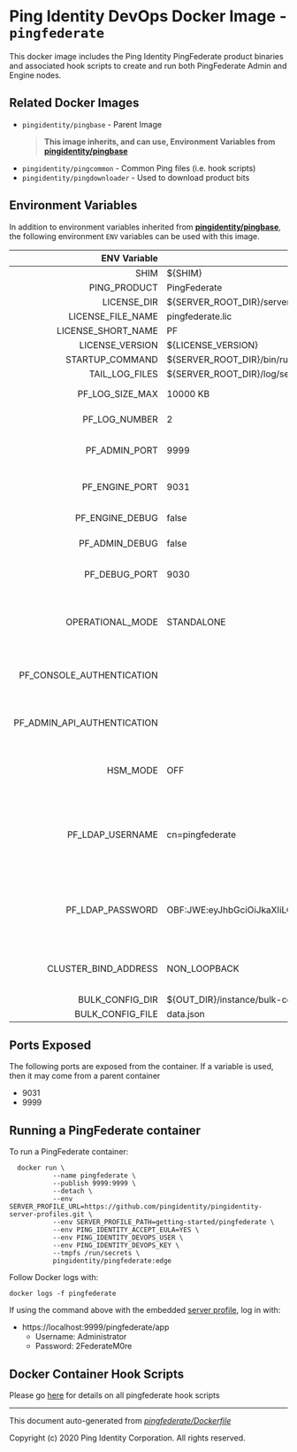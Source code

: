 
# Ping Identity DevOps Docker Image - `pingfederate`

This docker image includes the Ping Identity PingFederate product binaries
and associated hook scripts to create and run both PingFederate Admin and
Engine nodes.

## Related Docker Images
- `pingidentity/pingbase` - Parent Image
	>**This image inherits, and can use, Environment Variables from [pingidentity/pingbase](https://devops.pingidentity.com/docker-images/pingbase/)**
- `pingidentity/pingcommon` - Common Ping files (i.e. hook scripts)
- `pingidentity/pingdownloader` - Used to download product bits

## Environment Variables
In addition to environment variables inherited from **[pingidentity/pingbase](https://devops.pingidentity.com/docker-images/pingbase/)**,
the following environment `ENV` variables can be used with 
this image. 

| ENV Variable  | Default     | Description
| ------------: | ----------- | ---------------------------------
| SHIM  | ${SHIM}  | 
| PING_PRODUCT  | PingFederate  | 
| LICENSE_DIR  | ${SERVER_ROOT_DIR}/server/default/conf  | 
| LICENSE_FILE_NAME  | pingfederate.lic  | 
| LICENSE_SHORT_NAME  | PF  | 
| LICENSE_VERSION  | ${LICENSE_VERSION}  | 
| STARTUP_COMMAND  | ${SERVER_ROOT_DIR}/bin/run.sh  | 
| TAIL_LOG_FILES  | ${SERVER_ROOT_DIR}/log/server.log  | 
| PF_LOG_SIZE_MAX  | 10000 KB  | Defines the log file size max for ALL appenders 
| PF_LOG_NUMBER  | 2  | Defines the maximum of log files to retain upon rotation 
| PF_ADMIN_PORT  | 9999  | Defines the port on which the PingFederate administrative console and API runs. 
| PF_ENGINE_PORT  | 9031  | Defines the port on which PingFederate listens for encrypted HTTPS (SSL/TLS) traffic. 
| PF_ENGINE_DEBUG  | false  | Flag to turn on PingFederate Engine debugging Used in run.sh 
| PF_ADMIN_DEBUG  | false  | Flag to turn on PingFederate Admin debugging Used in run.sh 
| PF_DEBUG_PORT  | 9030  | Defines the port on which PingFederate opens up a java debugging port. Used in run.sh 
| OPERATIONAL_MODE  | STANDALONE  | Operational Mode Indicates the operational mode of the runtime server in run.properties Options include STANDALONE, CLUSTERED_CONSOLE, CLUSTERED_ENGINE. 
| PF_CONSOLE_AUTHENTICATION  |   | Defines mechamism for console authentication in run.properties. Options include none, native, LDAP, cert, RADIUS, OIDC. If not set, default is native. 
| PF_ADMIN_API_AUTHENTICATION  |   | Defines mechamism for admin api authentication in run.properties. Options include none, native, LDAP, cert, RADIUS, OIDC. If not set, default is native. 
| HSM_MODE  | OFF  | Hardware Security Module Mode in run.properties Options include OFF, AWSCLOUDHSM, NCIPHER, LUNA, BCFIPS. 
| PF_LDAP_USERNAME  | cn=pingfederate  | This is the username for an account within the LDAP Directory Server that can be used to perform user lookups for authentication and other user level search operations.  Set if PF_CONSOLE_AUTHENTICATION or PF_ADMIN_API_AUTHENTICATION=LDAP 
| PF_LDAP_PASSWORD  | OBF:JWE:eyJhbGciOiJkaXIiLCJlbmMiOiJBMTI4Q0JDLUhTMjU2Iiwia2lkIjoiRW1JY1UxOVdueSIsInZlcnNpb24iOiI5LjIuMS4xIn0..euBO0bawJz3XC_plAjxECg.yF7BpnCTPZlpZUo21WQ5IQ.YlLtlJTxXhrp3LsxyQDo5g  | This is the password for the Username specified above. This property should be obfuscated using the 'obfuscate.sh' utility. Set if PF_CONSOLE_AUTHENTICATION or PF_ADMIN_API_AUTHENTICATION=LDAP 
| CLUSTER_BIND_ADDRESS  | NON_LOOPBACK  | IP address for cluster communication.  Set to NON_LOOPBACK to allow the system to choose an available non-loopback IP address. 
| BULK_CONFIG_DIR  | ${OUT_DIR}/instance/bulk-config  | 
| BULK_CONFIG_FILE  | data.json  | 
## Ports Exposed
The following ports are exposed from the container.  If a variable is
used, then it may come from a parent container
- 9031
- 9999

## Running a PingFederate container
To run a PingFederate container:

```shell
  docker run \
           --name pingfederate \
           --publish 9999:9999 \
           --detach \
           --env SERVER_PROFILE_URL=https://github.com/pingidentity/pingidentity-server-profiles.git \
           --env SERVER_PROFILE_PATH=getting-started/pingfederate \
           --env PING_IDENTITY_ACCEPT_EULA=YES \
           --env PING_IDENTITY_DEVOPS_USER \
           --env PING_IDENTITY_DEVOPS_KEY \
           --tmpfs /run/secrets \
           pingidentity/pingfederate:edge
```

Follow Docker logs with:

```
docker logs -f pingfederate
```

If using the command above with the embedded [server profile](https://devops.pingidentity.com/reference/config/), log in with:
* https://localhost:9999/pingfederate/app
  * Username: Administrator
  * Password: 2FederateM0re
## Docker Container Hook Scripts
Please go [here](https://github.com/pingidentity/pingidentity-devops-getting-started/tree/master/docs/docker-images/pingfederate/hooks/README.md) for details on all pingfederate hook scripts

---
This document auto-generated from _[pingfederate/Dockerfile](https://github.com/pingidentity/pingidentity-docker-builds/blob/master/pingfederate/Dockerfile)_

Copyright (c) 2020 Ping Identity Corporation. All rights reserved.
